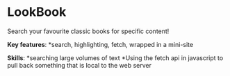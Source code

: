 # LookBook
Search your favourite classic books for specific content! 

**Key features**: 
  *search, highlighting, fetch, wrapped in a mini-site

**Skills**: 
  *searching large volumes of text
  *Using the fetch api in javascript to pull back something that is local to the web server

